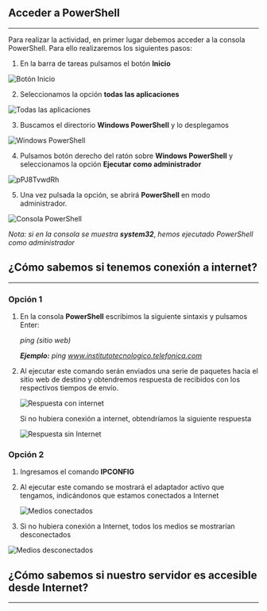 ## Acceder a PowerShell

---

Para realizar la actividad, en primer lugar debemos acceder a la consola PowerShell. Para ello realizaremos los siguientes pasos:

1. En la barra de tareas pulsamos el botón **Inicio**  

![Botón Inicio](C:\Users\daelr\OneDrive\Documentos\GitHub\Daelrick\MP_0614\images\PowerShell\JfOgWPMsL7.jpg)


2. Seleccionamos la opción **todas las aplicaciones**

![Todas las aplicaciones](C:\Users\daelr\OneDrive\Documentos\GitHub\Daelrick\MP_0614\images\PowerShell\5SN6d0OKvm.jpg)


3. Buscamos el directorio **Windows PowerShell** y lo desplegamos 

![Windows PowerShell](C:\Users\daelr\OneDrive\Documentos\GitHub\Daelrick\MP_0614\images\PowerShell\y6OUiCrDA0.jpg)


4. Pulsamos botón derecho del ratón sobre **Windows PowerShell** y seleccionamos la opción **Ejecutar como administrador**

![pPJ8TvwdRh](C:\Users\daelr\OneDrive\Documentos\GitHub\Daelrick\MP_0614\images\PowerShell\pPJ8TvwdRh.jpg)


5. Una vez pulsada la opción, se abrirá **PowerShell** en modo administrador.

![Consola PowerShell](C:\Users\daelr\OneDrive\Documentos\GitHub\Daelrick\MP_0614\images\PowerShell\n34s7me3hM.jpg)

*Nota: si en la consola se muestra* ***system32***, *hemos ejecutado PowerShell como administrador*





## ¿Cómo sabemos si tenemos conexión a internet? 

------

### Opción 1

1. En la consola **PowerShell** escribimos la siguiente sintaxis y pulsamos Enter:

   *ping (sitio web)*

   ***Ejemplo:*** *ping www.institutotecnologico.telefonica.com*

2. Al ejecutar este comando serán enviados una serie de paquetes hacia el sitio web de destino y obtendremos respuesta de recibidos con los respectivos tiempos de envío.

   ![Respuesta con internet](C:\Users\daelr\OneDrive\Documentos\GitHub\Daelrick\MP_0614\images\PowerShell\54G1JjF8C7.jpg)
   
    


   Si no hubiera conexión a internet, obtendríamos la siguiente respuesta

   ![Respuesta sin Internet](C:\Users\daelr\OneDrive\Documentos\GitHub\Daelrick\MP_0614\images\PowerShell\ksi3SF0nW4.jpg)



### Opción 2

1. Ingresamos el comando **IPCONFIG**

2. Al ejecutar este comando se mostrará el adaptador activo que tengamos, indicándonos que estamos conectados a Internet

   ![Medios conectados](C:\Users\daelr\OneDrive\Documentos\GitHub\Daelrick\MP_0614\images\PowerShell\WGAVAu0MM4.jpg)

3. Si no hubiera conexión a Internet, todos los medios se mostrarían desconectados

![Medios desconectados](C:\Users\daelr\OneDrive\Documentos\GitHub\Daelrick\MP_0614\images\PowerShell\RxcFoxxJFv.jpg)





##   ¿Cómo sabemos si nuestro servidor es accesible desde Internet? 

---



   





